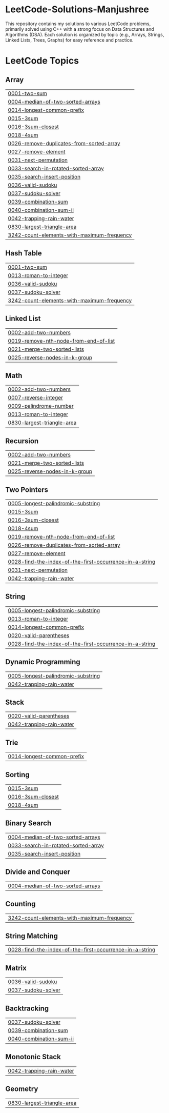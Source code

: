 # LeetCode-Solutions-Manjushree
This repository contains my solutions to various LeetCode problems, primarily solved using C++ with a strong focus on Data Structures and Algorithms (DSA). Each solution is organized by topic (e.g., Arrays, Strings, Linked Lists, Trees, Graphs) for easy reference and practice.

<!---LeetCode Topics Start-->
# LeetCode Topics
## Array
|  |
| ------- |
| [0001-two-sum](https://github.com/Manjushree-12/LeetCode-Solutions-Manjushree/tree/master/0001-two-sum) |
| [0004-median-of-two-sorted-arrays](https://github.com/Manjushree-12/LeetCode-Solutions-Manjushree/tree/master/0004-median-of-two-sorted-arrays) |
| [0014-longest-common-prefix](https://github.com/Manjushree-12/LeetCode-Solutions-Manjushree/tree/master/0014-longest-common-prefix) |
| [0015-3sum](https://github.com/Manjushree-12/LeetCode-Solutions-Manjushree/tree/master/0015-3sum) |
| [0016-3sum-closest](https://github.com/Manjushree-12/LeetCode-Solutions-Manjushree/tree/master/0016-3sum-closest) |
| [0018-4sum](https://github.com/Manjushree-12/LeetCode-Solutions-Manjushree/tree/master/0018-4sum) |
| [0026-remove-duplicates-from-sorted-array](https://github.com/Manjushree-12/LeetCode-Solutions-Manjushree/tree/master/0026-remove-duplicates-from-sorted-array) |
| [0027-remove-element](https://github.com/Manjushree-12/LeetCode-Solutions-Manjushree/tree/master/0027-remove-element) |
| [0031-next-permutation](https://github.com/Manjushree-12/LeetCode-Solutions-Manjushree/tree/master/0031-next-permutation) |
| [0033-search-in-rotated-sorted-array](https://github.com/Manjushree-12/LeetCode-Solutions-Manjushree/tree/master/0033-search-in-rotated-sorted-array) |
| [0035-search-insert-position](https://github.com/Manjushree-12/LeetCode-Solutions-Manjushree/tree/master/0035-search-insert-position) |
| [0036-valid-sudoku](https://github.com/Manjushree-12/LeetCode-Solutions-Manjushree/tree/master/0036-valid-sudoku) |
| [0037-sudoku-solver](https://github.com/Manjushree-12/LeetCode-Solutions-Manjushree/tree/master/0037-sudoku-solver) |
| [0039-combination-sum](https://github.com/Manjushree-12/LeetCode-Solutions-Manjushree/tree/master/0039-combination-sum) |
| [0040-combination-sum-ii](https://github.com/Manjushree-12/LeetCode-Solutions-Manjushree/tree/master/0040-combination-sum-ii) |
| [0042-trapping-rain-water](https://github.com/Manjushree-12/LeetCode-Solutions-Manjushree/tree/master/0042-trapping-rain-water) |
| [0830-largest-triangle-area](https://github.com/Manjushree-12/LeetCode-Solutions-Manjushree/tree/master/0830-largest-triangle-area) |
| [3242-count-elements-with-maximum-frequency](https://github.com/Manjushree-12/LeetCode-Solutions-Manjushree/tree/master/3242-count-elements-with-maximum-frequency) |
## Hash Table
|  |
| ------- |
| [0001-two-sum](https://github.com/Manjushree-12/LeetCode-Solutions-Manjushree/tree/master/0001-two-sum) |
| [0013-roman-to-integer](https://github.com/Manjushree-12/LeetCode-Solutions-Manjushree/tree/master/0013-roman-to-integer) |
| [0036-valid-sudoku](https://github.com/Manjushree-12/LeetCode-Solutions-Manjushree/tree/master/0036-valid-sudoku) |
| [0037-sudoku-solver](https://github.com/Manjushree-12/LeetCode-Solutions-Manjushree/tree/master/0037-sudoku-solver) |
| [3242-count-elements-with-maximum-frequency](https://github.com/Manjushree-12/LeetCode-Solutions-Manjushree/tree/master/3242-count-elements-with-maximum-frequency) |
## Linked List
|  |
| ------- |
| [0002-add-two-numbers](https://github.com/Manjushree-12/LeetCode-Solutions-Manjushree/tree/master/0002-add-two-numbers) |
| [0019-remove-nth-node-from-end-of-list](https://github.com/Manjushree-12/LeetCode-Solutions-Manjushree/tree/master/0019-remove-nth-node-from-end-of-list) |
| [0021-merge-two-sorted-lists](https://github.com/Manjushree-12/LeetCode-Solutions-Manjushree/tree/master/0021-merge-two-sorted-lists) |
| [0025-reverse-nodes-in-k-group](https://github.com/Manjushree-12/LeetCode-Solutions-Manjushree/tree/master/0025-reverse-nodes-in-k-group) |
## Math
|  |
| ------- |
| [0002-add-two-numbers](https://github.com/Manjushree-12/LeetCode-Solutions-Manjushree/tree/master/0002-add-two-numbers) |
| [0007-reverse-integer](https://github.com/Manjushree-12/LeetCode-Solutions-Manjushree/tree/master/0007-reverse-integer) |
| [0009-palindrome-number](https://github.com/Manjushree-12/LeetCode-Solutions-Manjushree/tree/master/0009-palindrome-number) |
| [0013-roman-to-integer](https://github.com/Manjushree-12/LeetCode-Solutions-Manjushree/tree/master/0013-roman-to-integer) |
| [0830-largest-triangle-area](https://github.com/Manjushree-12/LeetCode-Solutions-Manjushree/tree/master/0830-largest-triangle-area) |
## Recursion
|  |
| ------- |
| [0002-add-two-numbers](https://github.com/Manjushree-12/LeetCode-Solutions-Manjushree/tree/master/0002-add-two-numbers) |
| [0021-merge-two-sorted-lists](https://github.com/Manjushree-12/LeetCode-Solutions-Manjushree/tree/master/0021-merge-two-sorted-lists) |
| [0025-reverse-nodes-in-k-group](https://github.com/Manjushree-12/LeetCode-Solutions-Manjushree/tree/master/0025-reverse-nodes-in-k-group) |
## Two Pointers
|  |
| ------- |
| [0005-longest-palindromic-substring](https://github.com/Manjushree-12/LeetCode-Solutions-Manjushree/tree/master/0005-longest-palindromic-substring) |
| [0015-3sum](https://github.com/Manjushree-12/LeetCode-Solutions-Manjushree/tree/master/0015-3sum) |
| [0016-3sum-closest](https://github.com/Manjushree-12/LeetCode-Solutions-Manjushree/tree/master/0016-3sum-closest) |
| [0018-4sum](https://github.com/Manjushree-12/LeetCode-Solutions-Manjushree/tree/master/0018-4sum) |
| [0019-remove-nth-node-from-end-of-list](https://github.com/Manjushree-12/LeetCode-Solutions-Manjushree/tree/master/0019-remove-nth-node-from-end-of-list) |
| [0026-remove-duplicates-from-sorted-array](https://github.com/Manjushree-12/LeetCode-Solutions-Manjushree/tree/master/0026-remove-duplicates-from-sorted-array) |
| [0027-remove-element](https://github.com/Manjushree-12/LeetCode-Solutions-Manjushree/tree/master/0027-remove-element) |
| [0028-find-the-index-of-the-first-occurrence-in-a-string](https://github.com/Manjushree-12/LeetCode-Solutions-Manjushree/tree/master/0028-find-the-index-of-the-first-occurrence-in-a-string) |
| [0031-next-permutation](https://github.com/Manjushree-12/LeetCode-Solutions-Manjushree/tree/master/0031-next-permutation) |
| [0042-trapping-rain-water](https://github.com/Manjushree-12/LeetCode-Solutions-Manjushree/tree/master/0042-trapping-rain-water) |
## String
|  |
| ------- |
| [0005-longest-palindromic-substring](https://github.com/Manjushree-12/LeetCode-Solutions-Manjushree/tree/master/0005-longest-palindromic-substring) |
| [0013-roman-to-integer](https://github.com/Manjushree-12/LeetCode-Solutions-Manjushree/tree/master/0013-roman-to-integer) |
| [0014-longest-common-prefix](https://github.com/Manjushree-12/LeetCode-Solutions-Manjushree/tree/master/0014-longest-common-prefix) |
| [0020-valid-parentheses](https://github.com/Manjushree-12/LeetCode-Solutions-Manjushree/tree/master/0020-valid-parentheses) |
| [0028-find-the-index-of-the-first-occurrence-in-a-string](https://github.com/Manjushree-12/LeetCode-Solutions-Manjushree/tree/master/0028-find-the-index-of-the-first-occurrence-in-a-string) |
## Dynamic Programming
|  |
| ------- |
| [0005-longest-palindromic-substring](https://github.com/Manjushree-12/LeetCode-Solutions-Manjushree/tree/master/0005-longest-palindromic-substring) |
| [0042-trapping-rain-water](https://github.com/Manjushree-12/LeetCode-Solutions-Manjushree/tree/master/0042-trapping-rain-water) |
## Stack
|  |
| ------- |
| [0020-valid-parentheses](https://github.com/Manjushree-12/LeetCode-Solutions-Manjushree/tree/master/0020-valid-parentheses) |
| [0042-trapping-rain-water](https://github.com/Manjushree-12/LeetCode-Solutions-Manjushree/tree/master/0042-trapping-rain-water) |
## Trie
|  |
| ------- |
| [0014-longest-common-prefix](https://github.com/Manjushree-12/LeetCode-Solutions-Manjushree/tree/master/0014-longest-common-prefix) |
## Sorting
|  |
| ------- |
| [0015-3sum](https://github.com/Manjushree-12/LeetCode-Solutions-Manjushree/tree/master/0015-3sum) |
| [0016-3sum-closest](https://github.com/Manjushree-12/LeetCode-Solutions-Manjushree/tree/master/0016-3sum-closest) |
| [0018-4sum](https://github.com/Manjushree-12/LeetCode-Solutions-Manjushree/tree/master/0018-4sum) |
## Binary Search
|  |
| ------- |
| [0004-median-of-two-sorted-arrays](https://github.com/Manjushree-12/LeetCode-Solutions-Manjushree/tree/master/0004-median-of-two-sorted-arrays) |
| [0033-search-in-rotated-sorted-array](https://github.com/Manjushree-12/LeetCode-Solutions-Manjushree/tree/master/0033-search-in-rotated-sorted-array) |
| [0035-search-insert-position](https://github.com/Manjushree-12/LeetCode-Solutions-Manjushree/tree/master/0035-search-insert-position) |
## Divide and Conquer
|  |
| ------- |
| [0004-median-of-two-sorted-arrays](https://github.com/Manjushree-12/LeetCode-Solutions-Manjushree/tree/master/0004-median-of-two-sorted-arrays) |
## Counting
|  |
| ------- |
| [3242-count-elements-with-maximum-frequency](https://github.com/Manjushree-12/LeetCode-Solutions-Manjushree/tree/master/3242-count-elements-with-maximum-frequency) |
## String Matching
|  |
| ------- |
| [0028-find-the-index-of-the-first-occurrence-in-a-string](https://github.com/Manjushree-12/LeetCode-Solutions-Manjushree/tree/master/0028-find-the-index-of-the-first-occurrence-in-a-string) |
## Matrix
|  |
| ------- |
| [0036-valid-sudoku](https://github.com/Manjushree-12/LeetCode-Solutions-Manjushree/tree/master/0036-valid-sudoku) |
| [0037-sudoku-solver](https://github.com/Manjushree-12/LeetCode-Solutions-Manjushree/tree/master/0037-sudoku-solver) |
## Backtracking
|  |
| ------- |
| [0037-sudoku-solver](https://github.com/Manjushree-12/LeetCode-Solutions-Manjushree/tree/master/0037-sudoku-solver) |
| [0039-combination-sum](https://github.com/Manjushree-12/LeetCode-Solutions-Manjushree/tree/master/0039-combination-sum) |
| [0040-combination-sum-ii](https://github.com/Manjushree-12/LeetCode-Solutions-Manjushree/tree/master/0040-combination-sum-ii) |
## Monotonic Stack
|  |
| ------- |
| [0042-trapping-rain-water](https://github.com/Manjushree-12/LeetCode-Solutions-Manjushree/tree/master/0042-trapping-rain-water) |
## Geometry
|  |
| ------- |
| [0830-largest-triangle-area](https://github.com/Manjushree-12/LeetCode-Solutions-Manjushree/tree/master/0830-largest-triangle-area) |
<!---LeetCode Topics End-->